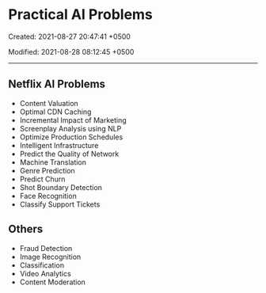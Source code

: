 # Practical AI Problems

Created: 2021-08-27 20:47:41 +0500

Modified: 2021-08-28 08:12:45 +0500

---

## Netflix AI Problems

- Content Valuation
- Optimal CDN Caching
- Incremental Impact of Marketing
- Screenplay Analysis using NLP
- Optimize Production Schedules
- Intelligent Infrastructure
- Predict the Quality of Network
- Machine Translation
- Genre Prediction
- Predict Churn
- Shot Boundary Detection
- Face Recognition
- Classify Support Tickets

## Others

- Fraud Detection
- Image Recognition
- Classification
- Video Analytics
- Content Moderation
